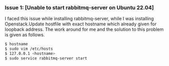 ### **Issue 1:** [Unable to start rabbitmq-server on Ubuntu 22.04]

I faced this issue while installing rabbitmq-server, while I was installing Openstack.Update hostfile with exact hostname which already given for loopback address. The work around for me and the solution to this problem is given as follows.

```sh
$ hostname
$ sudo vim /etc/hosts
$ 127.0.0.1 <hostname>
$ sudo service rabbitmq-server start
```
